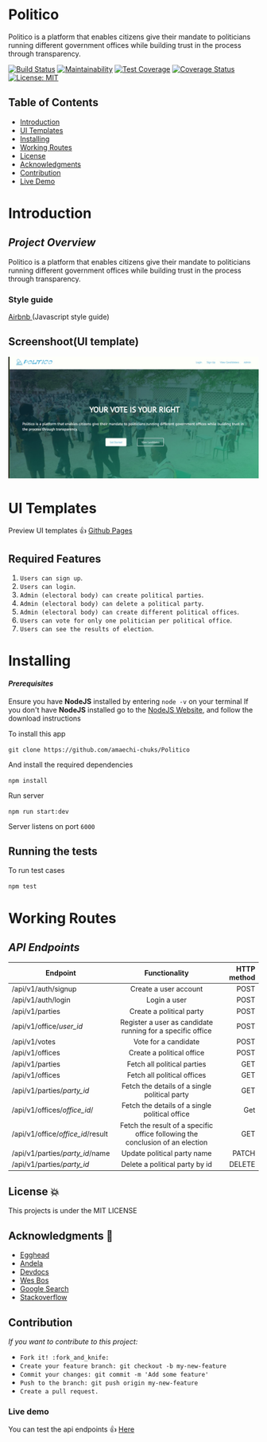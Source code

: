 # Politico
Politico is a platform that enables citizens give their mandate to politicians running different government offices while building trust in the process through transparency.

[![Build Status](https://travis-ci.com/amaechi-chuks/Politico.svg?branch=develop)](https://travis-ci.com/amaechi-chuks/Politico)
[![Maintainability](https://api.codeclimate.com/v1/badges/6d87da9486940f2ed6f5/maintainability)](https://codeclimate.com/github/amaechi-chuks/Politico/maintainability)
[![Test Coverage](https://api.codeclimate.com/v1/badges/6d87da9486940f2ed6f5/test_coverage)](https://codeclimate.com/github/amaechi-chuks/Politico/test_coverage)
[![Coverage Status](https://coveralls.io/repos/github/amaechi-chuks/Politico/badge.svg?branch=develop)](https://coveralls.io/github/amaechi-chuks/Politico?branch=develop)
[![License: MIT](https://img.shields.io/badge/License-MIT-green.svg)](https://opensource.org/licenses/MIT)


## Table of Contents

 - [Introduction](#introduction)
 - [UI Templates](#ui-templates)
 - [Installing](#installing)
 - [Working Routes](#working-routes)
 - [License](#license)
 - [Acknowledgments](#acknowledgments)
 - [Contribution](#contribution)
 - [Live Demo](#live-demo)

# Introduction

## *Project Overview*

 
Politico is a platform that enables citizens give their mandate to politicians running different government offices while building trust in the process through transparency.




### __Style guide__

[Airbnb ](https://github.com/airbnb/javascript)(Javascript style guide)


## Screenshoot(UI template)
![alt](./screenShoot/landing-page.jpg)

# UI Templates

Preview UI templates :+1: [Github Pages](https://amaechi-chuks.github.io/Politico/)



## Required Features
1. `Users can sign up`.
2. `Users can login`.
3. `Admin (electoral body) can create political parties`.
4. `Admin (electoral body) can delete a political party`.
5. `Admin (electoral body) can create different political offices`.
6. `Users can vote for only one politician per political
office`.
7. `Users can see the results of election`.

# Installing

#### *Prerequisites*

Ensure you have **NodeJS** installed by entering `node -v` on your terminal
If you don't have **NodeJS** installed go to the [NodeJS Website](http://nodejs.org),  and follow the download instructions

To install this app

`
git clone https://github.com/amaechi-chuks/Politico
`

And install the required dependencies

`
npm install
`

Run server

`
npm run start:dev
`

Server listens on port `6000`

## Running the tests

To run test cases

`
npm test
`
# Working Routes

 ## *API Endpoints*
|Endpoint                                           | Functionality                     |HTTP method 
|---------------------------------------------------|:-----------------------------------:|-------------:
|/api/v1/auth/signup                            |Create a user account        |POST
|/api/v1/auth/login                                |Login a user        |POST
|/api/v1/parties                                |Create a political party        |POST
|/api/v1/office/*user_id*                       |Register a user as candidate running for a specific office       |POST
|/api/v1/votes                                  |Vote for a candidate       |POST
|/api/v1/offices                                |Create a political office         |POST
|/api/v1/parties                                |Fetch all political parties        |GET 
|/api/v1/offices                                |Fetch all political offices        |GET 
|/api/v1/parties/*party_id*                     |Fetch the details of a single political party|GET
|/api/v1/offices/*office_id*/                   |Fetch the details of a single political office             |Get
|/api/v1/office/*office_id*/result              |Fetch the result of a specific  office following the conclusion of an election    |GET
|/api/v1/parties/*party_id*/name                |Update political party name              |PATCH
|/api/v1/parties/*party_id*                     |Delete a political party by id     |DELETE



 
## License :boom:
This projects is under the MIT LICENSE

## Acknowledgments :pray:

- [Egghead](https://egghead.io/)
- [Andela](http://andela.com)
- [Devdocs](https://devdocs.io/)
- [Wes Bos ](https://www.youtube.com/user/wesbos)
- [Google Search](https://google.com)
- [Stackoverflow](stackoverflow.com)

## Contribution
*If you want to contribute to this project:*
 - `Fork it! :fork_and_knife:`
 - `Create your feature branch: git checkout -b my-new-feature`
 - `Commit your changes: git commit -m 'Add some feature'`
 - `Push to the branch: git push origin my-new-feature`
 - `Create a pull request. `

### Live demo

You can test the api endpoints
:+1: [Here ](https://politico-software.herokuapp.com/)

